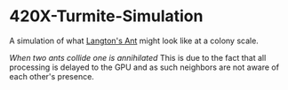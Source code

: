 # 420X-Turmite-Simulation

A simulation of what [Langton's Ant](https://en.wikipedia.org/wiki/Langton%27s_ant) might look like at a colony scale.

*When two ants collide one is annihilated* This is due to the fact that all processing is delayed to the GPU and as such neighbors are not aware of each other's presence.
